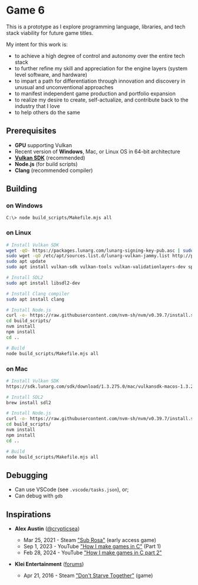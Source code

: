 # Game 6

This is a prototype as I explore programming language, libraries, and tech stack viability for future game titles.

My intent for this work is:
- to achieve a high degree of control and autonomy over the entire tech stack
- to further refine my skill and appreciation for the engine layers (system level software, and hardware)
- to impart a path for differentiation through innovation and discovery in unusual and unconventional approaches
- to manifest independent game production and portfolio expansion
- to realize my desire to create, self-actualize, and contribute back to the industry that I love
- to help others do the same

## Prerequisites
- **GPU** supporting Vulkan
- Recent version of **Windows**, Mac, or Linux OS in 64-bit architecture
- [**Vulkan SDK**](https://www.lunarg.com/vulkan-sdk/) (recommended)
- **Node.js** (for build scripts)
- **Clang** (recommended compiler)

## Building

### on Windows
   ```
   C:\> node build_scripts/Makefile.mjs all
   ```

### on Linux
```bash
# Install Vulkan SDK
wget -qO- https://packages.lunarg.com/lunarg-signing-key-pub.asc | sudo tee /etc/apt/trusted.gpg.d/lunarg.asc
sudo wget -qO /etc/apt/sources.list.d/lunarg-vulkan-jammy.list http://packages.lunarg.com/vulkan/lunarg-vulkan-jammy.list
sudo apt update
sudo apt install vulkan-sdk vulkan-tools vulkan-validationlayers-dev spirv-tools

# Install SDL2
sudo apt install libsdl2-dev

# Install Clang compiler
sudo apt install clang

# Install Node.js
curl -o- https://raw.githubusercontent.com/nvm-sh/nvm/v0.39.7/install.sh | bash
cd build_scripts/
nvm install
npm install
cd ..

# Build
node build_scripts/Makefile.mjs all
```

### on Mac
```bash
# Install Vulkan SDK
https://sdk.lunarg.com/sdk/download/1.3.275.0/mac/vulkansdk-macos-1.3.275.0.dmg

# Install SDL2
brew install sdl2

# Install Node.js
curl -o- https://raw.githubusercontent.com/nvm-sh/nvm/v0.39.7/install.sh | bash
cd build_scripts/
nvm install
npm install
cd ..

# Build
node build_scripts/Makefile.mjs all
```

## Debugging
- Can use VSCode (see `.vscode/tasks.json`), or;
- Can debug with `gdb`

## Inspirations

- **Alex Austin** ([@crypticsea](https://twitter.com/crypticsea))
  - Mar 25, 2021 - Steam ["Sub Rosa"](https://store.steampowered.com/app/272230/Sub_Rosa/) (early access game)
  - Sep 1, 2023 - YouTube ["How I make games in C"](https://www.youtube.com/watch?v=u2JRIdHhcic) (Part 1)
  - Feb 28, 2024 - YouTube ["How I make games in C part 2"](https://www.youtube.com/watch?v=CI-QriinX8o)

- **Klei Entertainment** ([forums](https://forums.kleientertainment.com/forums/forum/73-dont-starve-together/))
  - Apr 21, 2016 - Steam ["Don't Starve Together"](https://store.steampowered.com/app/322330/Dont_Starve_Together/) (game)